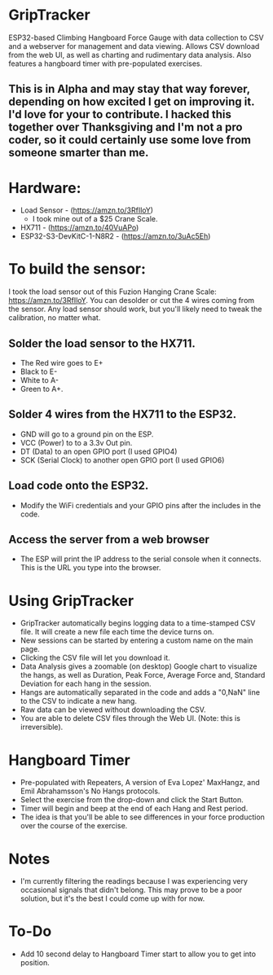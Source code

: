 # GripTracker
ESP32-based Climbing Hangboard Force Gauge with data collection to CSV and a webserver for management and data viewing. Allows CSV download from the web UI, as well as charting and rudimentary data analysis. Also features a hangboard timer with pre-populated exercises.

## This is in Alpha and may stay that way forever, depending on how excited I get on improving it. I'd love for your to contribute. I hacked this together over Thanksgiving and I'm not a pro coder, so it could certainly use some love from someone smarter than me.


# Hardware:
- Load Sensor - (https://amzn.to/3RfIloY)
  - I took mine out of a $25 Crane Scale. 
- HX711 - (https://amzn.to/40VuAPo)
- ESP32-S3-DevKitC-1-N8R2 - (https://amzn.to/3uAc5Eh)


# To build the sensor:

I took the load sensor out of this Fuzion Hanging Crane Scale: https://amzn.to/3RfIloY. You can desolder or cut the 4 wires coming from the sensor. Any load sensor should work, but you'll likely need to tweak the calibration, no matter what.

## Solder the load sensor to the HX711. 
- The Red wire goes to E+
- Black to E-
- White to A-
- Green to A+.

## Solder 4 wires from the HX711 to the ESP32. 
- GND will go to a ground pin on the ESP.
- VCC (Power) to to a 3.3v Out pin.
- DT (Data) to an open GPIO port (I used GPIO4)
- SCK (Serial Clock) to another open GPIO port (I used GPIO6)

## Load code onto the ESP32.
- Modify the WiFi credentials and your GPIO pins after the includes in the code.

## Access the server from a web browser
- The ESP will print the IP address to the serial console when it connects. This is the URL you type into the browser.

# Using GripTracker
- GripTracker automatically begins logging data to a time-stamped CSV file. It will create a new file each time the device turns on.
- New sessions can be started by entering a custom name on the main page.
- Clicking the CSV file will let you download it.
- Data Analysis gives a zoomable (on desktop) Google chart to visualize the hangs, as well as Duration, Peak Force, Average Force and, Standard Deviation for each hang in the session.
- Hangs are automatically separated in the code and adds a "0,NaN" line to the CSV to indicate a new hang.
- Raw data can be viewed without downloading the CSV.
- You are able to delete CSV files through the Web UI. (Note: this is irreversible).

# Hangboard Timer
- Pre-populated with Repeaters, A version of Eva Lopez' MaxHangz, and Emil Abrahamsson's No Hangs protocols.
- Select the exercise from the drop-down and click the Start Button.
- Timer will begin and beep at the end of each Hang and Rest period.
- The idea is that you'll be able to see differences in your force production over the course of the exercise.

# Notes
  - I'm currently filtering the readings because I was experiencing very occasional signals that didn't belong. This may prove to be a poor solution, but it's the best I could come up with for now.
 
  # To-Do
  - Add 10 second delay to Hangboard Timer start to allow you to get into position.
